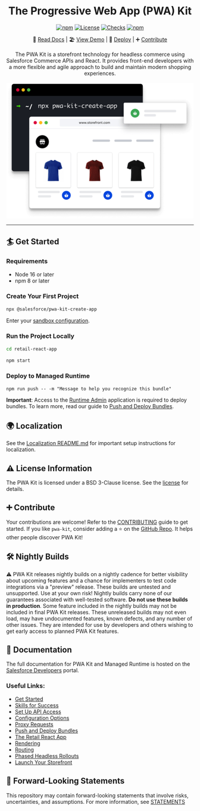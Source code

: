 <div align="center">

<h1>The Progressive Web App (PWA) Kit</h1>

[![npm](https://img.shields.io/npm/v/@salesforce/pwa-kit-react-sdk.svg)](https://www.npmjs.com/package/@salesforce/pwa-kit-react-sdk)
[![License](https://img.shields.io/github/license/SalesforceCommerceCloud/pwa-kit.svg)](https://github.com/SalesforceCommerceCloud/pwa-kit/blob/master/LICENSE)
[![Checks](https://img.shields.io/github/checks-status/SalesforceCommerceCloud/pwa-kit/develop.svg)](https://github.com/SalesforceCommerceCloud/pwa-kit)
[![npm](https://img.shields.io/npm/dm/@salesforce/pwa-kit-react-sdk.svg)](https://www.npmjs.com/package/@salesforce/pwa-kit-react-sdk)

</div>

<div align="center">

📖 [Read Docs](https://sfdc.co/pwa-kit) |
🏖️ [View Demo](https://pwa-kit.mobify-storefront.com/) |
🚀 [Deploy](https://runtime.commercecloud.com/) |
➕ [Contribute](https://github.com/SalesforceCommerceCloud/pwa-kit/blob/develop/CONTRIBUTING.md)
<br /><br />
The PWA Kit is a storefront technology for headless commerce using Salesforce Commerce APIs and React. It provides front-end developers with a more flexible and agile approach to build and maintain modern shopping experiences.
<br/><br/>
<img alt="pwa-kit banner" src="https://raw.githubusercontent.com/SalesforceCommerceCloud/pwa-kit/develop/packages/template-retail-react-app/app/static/img/hero.png" style="width: 700px; height:auto;">

</div>

---

## 🏄 Get Started

### Requirements

-   Node 16 or later
-   npm 8 or later

### Create Your First Project

```bash
npx @salesforce/pwa-kit-create-app
```

Enter your [sandbox configuration](https://developer.salesforce.com/docs/commerce/pwa-kit-managed-runtime/guide/getting-started.html#new-project).

### Run the Project Locally

```bash
cd retail-react-app
```

```bash
npm start
```

### Deploy to Managed Runtime

```
npm run push -- -m "Message to help you recognize this bundle"
```

**Important**: Access to the [Runtime Admin](https://runtime.commercecloud.com/) application is required to deploy bundles. To learn more, read our guide to [Push and Deploy Bundles](https://developer.salesforce.com/docs/commerce/pwa-kit-managed-runtime/guide/pushing-and-deploying-bundles.html).

## 🌍 Localization

See the [Localization README.md](./packages/template-retail-react-app/translations/README.md) for important setup instructions for localization.

## ⚠️ License Information

The PWA Kit is licensed under a BSD 3-Clause license. See the [license](./LICENSE) for details.

## ➕ Contribute

Your contributions are welcome! Refer to the [CONTRIBUTING](./CONTRIBUTING.md) guide to get started. If you like `pwa-kit`, consider adding a ⭐ on the [GitHub Repo](https://github.com/SalesforceCommerceCloud/pwa-kit/). It helps other people discover PWA Kit!

## 🛠️ Nightly Builds

⚠️ PWA Kit releases nightly builds on a nightly cadence for better visibility about upcoming features and a chance for implementers to test code integrations via a "preview" release. These builds are untested and unsupported. Use at your own risk!
Nightly builds carry none of our guarantees associated with well-tested software. **Do not use these builds in production**.
Some feature included in the nightly builds may not be included in final PWA Kit releases.
These unreleased builds may not even load, may have undocumented features, known defects, and any number of other issues.
They are intended for use by developers and others wishing to get early access to planned PWA Kit features.

## 📖 Documentation

The full documentation for PWA Kit and Managed Runtime is hosted on the [Salesforce Developers](https://developer.salesforce.com/docs/commerce/pwa-kit-managed-runtime/overview) portal.

### Useful Links:

-   [Get Started](https://developer.salesforce.com/docs/commerce/pwa-kit-managed-runtime/guide/getting-started.html)
-   [Skills for Success](https://developer.salesforce.com/docs/commerce/pwa-kit-managed-runtime/guide/skills-for-success.html)
-   [Set Up API Access](https://developer.salesforce.com/docs/commerce/pwa-kit-managed-runtime/guide/setting-up-api-access.html)
-   [Configuration Options](https://developer.salesforce.com/docs/commerce/pwa-kit-managed-runtime/guide/configuration-options.html)
-   [Proxy Requests](https://developer.salesforce.com/docs/commerce/pwa-kit-managed-runtime/guide/proxying-requests.html)
-   [Push and Deploy Bundles](https://developer.salesforce.com/docs/commerce/pwa-kit-managed-runtime/guide/pushing-and-deploying-bundles.html)
-   [The Retail React App](https://developer.salesforce.com/docs/commerce/pwa-kit-managed-runtime/guide/retail-react-app.html)
-   [Rendering](https://developer.salesforce.com/docs/commerce/pwa-kit-managed-runtime/guide/rendering.html)
-   [Routing](https://developer.salesforce.com/docs/commerce/pwa-kit-managed-runtime/guide/routing.html)
-   [Phased Headless Rollouts](https://developer.salesforce.com/docs/commerce/pwa-kit-managed-runtime/guide/phased-headless-rollouts.html)
-   [Launch Your Storefront](https://developer.salesforce.com/docs/commerce/pwa-kit-managed-runtime/guide/launching-your-storefront.html)

## 🔮 Forward-Looking Statements

This repository may contain forward-looking statements that involve risks, uncertainties, and assumptions. For more information, see [STATEMENTS](STATEMENTS.md)
